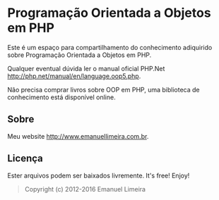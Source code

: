 Programação Orientada a Objetos em PHP
=======

Este é um espaço para compartilhamento do conhecimento adiquirido sobre Programação Orientada a Objetos em PHP. 

Qualquer eventual dúvida ler o manual oficial PHP.Net <http://php.net/manual/en/language.oop5.php>.

Não precisa comprar livros sobre OOP em PHP, uma biblioteca de conhecimento está disponível online.


Sobre
-----

Meu website <http://www.emanuellimeira.com.br>.


Licença
-------

Ester arquivos podem ser baixados livremente. It's free! Enjoy!

> Copyright (c) 2012-2016 Emanuel Limeira
